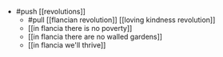 - #push [[revolutions]]
	- #pull [[flancian revolution]] [[loving kindness revolution]]
	- [[in flancia there is no poverty]]
	- [[in flancia there are no walled gardens]]
	- [[in flancia we'll thrive]]
